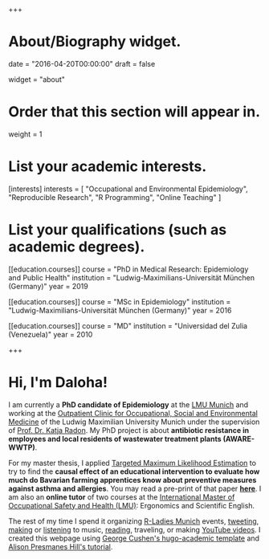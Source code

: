 +++
# About/Biography widget.

date = "2016-04-20T00:00:00"
draft = false

widget = "about"

# Order that this section will appear in.
weight = 1

# List your academic interests.
[interests]
  interests = [
    "Occupational and Environmental Epidemiology",
    "Reproducible Research",
    "R Programming",
    "Online Teaching"
  ]

# List your qualifications (such as academic degrees).
[[education.courses]]
  course = "PhD in Medical Research: Epidemiology and Public Health"
  institution = "Ludwig-Maximilians-Universität München (Germany)"
  year = 2019

[[education.courses]]
  course = "MSc in Epidemiology"
  institution = "Ludwig-Maximilians-Universität München (Germany)"
  year = 2016

[[education.courses]]
  course = "MD"
  institution = "Universidad del Zulia (Venezuela)"
  year = 2010
 
+++

# Hi, I'm Daloha!

I am currently a **PhD candidate of Epidemiology** at the [LMU Munich](http://www.en.uni-muenchen.de/index.html) and working at the [Outpatient Clinic for Occupational, Social and Environmental Medicine](http://www.klinikum.uni-muenchen.de/Institut-und-Poliklinik-fuer-Arbeits-Sozial-und-Umweltmedizin/en/index.html) of the Ludwig Maximilian University Munich under the supervision of [Prof. Dr. Katja Radon](http://www.klinikum.uni-muenchen.de/Institut-und-Poliklinik-fuer-Arbeits-Sozial-und-Umweltmedizin/de/forschung/arbeitsgruppen/Prof__Radon/ueber-uns/mitarbeiter/radon/index.html). My PhD project is about **antibiotic resistance in employees and local residents of wastewater treatment plants (AWARE-WWTP)**.

For my master thesis, I applied [Targeted Maximum Likelihood Estimation](http://biostats.bepress.com/ucbbiostat/paper252/) to try to find the **causal effect of an educational intervention to evaluate how much do Bavarian farming apprentices know about preventive measures against asthma and allergies**. You may read a pre-print of that paper **[here](https://zenodo.org/record/376116)**. I am also an **online tutor** of two courses at the [International Master of Occupational Safety and Health (LMU)](http://www.en.m-osh.med.uni-muenchen.de/index.html): Ergonomics and Scientific English. 

The rest of my time I spend it organizing [R-Ladies Munich](https://www.meetup.com/rladies-munich/) events, [tweeting](https://twitter.com/darokun), [making](https://tulipsanddragons.bandcamp.com/) or [listening](https://www.last.fm/user/darokun) to music, [reading](https://www.goodreads.com/user/show/16917378-daloha-rodr-guez-molina), traveling, or making [YouTube videos](https://www.youtube.com/channel/UCdpHrWv_rUqAxf1QmEpQuEA). I created this webpage using [George Cushen's hugo-academic template](https://github.com/gcushen/hugo-academic) and [Alison Presmanes Hill's tutorial](https://apreshill.rbind.io/post/up-and-running-with-blogdown/).
